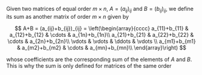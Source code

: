 Given two matrices of equal order $m\times n$, $A=(a_{ij})_{ij}$ and $B=(b_{ij})_{ij}$, we define its sum as another matrix of order $m\times n$ given by 

$$
A+B = (a_{ij}+b_{ij})_{ij} = 
\left(\begin{array}{cccc}
a_{11}+b_{11} & a_{12}+b_{12} & \cdots  & a_{1n}+b_{1n}\\
a_{21}+b_{21} & a_{22}+b_{22} & \cdots  & a_{2n}+b_{2n}\\
\vdots  & \vdots  & \ddots  & \vdots \\
a_{m1}+b_{m1} & a_{m2}+b_{m2} & \cdots  & a_{mn}+b_{mn}\\
\end{array}\right)
$$

whose coefficients are the corresponding sum of the elements of $A$ and $B$. This is why the sum is only defined for matrices of the same order